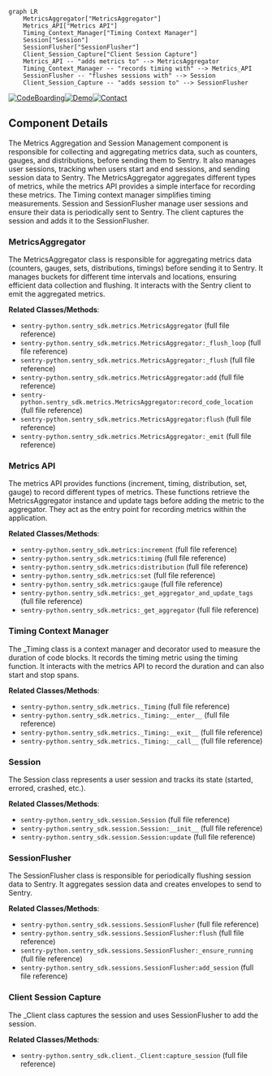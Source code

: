 ```mermaid
graph LR
    MetricsAggregator["MetricsAggregator"]
    Metrics_API["Metrics API"]
    Timing_Context_Manager["Timing Context Manager"]
    Session["Session"]
    SessionFlusher["SessionFlusher"]
    Client_Session_Capture["Client Session Capture"]
    Metrics_API -- "adds metrics to" --> MetricsAggregator
    Timing_Context_Manager -- "records timing with" --> Metrics_API
    SessionFlusher -- "flushes sessions with" --> Session
    Client_Session_Capture -- "adds session to" --> SessionFlusher
```
[![CodeBoarding](https://img.shields.io/badge/Generated%20by-CodeBoarding-9cf?style=flat-square)](https://github.com/CodeBoarding/GeneratedOnBoardings)[![Demo](https://img.shields.io/badge/Try%20our-Demo-blue?style=flat-square)](https://www.codeboarding.org/demo)[![Contact](https://img.shields.io/badge/Contact%20us%20-%20codeboarding@gmail.com-lightgrey?style=flat-square)](mailto:codeboarding@gmail.com)

## Component Details

The Metrics Aggregation and Session Management component is responsible for collecting and aggregating metrics data, such as counters, gauges, and distributions, before sending them to Sentry. It also manages user sessions, tracking when users start and end sessions, and sending session data to Sentry. The MetricsAggregator aggregates different types of metrics, while the metrics API provides a simple interface for recording these metrics. The Timing context manager simplifies timing measurements. Session and SessionFlusher manage user sessions and ensure their data is periodically sent to Sentry. The client captures the session and adds it to the SessionFlusher.

### MetricsAggregator
The MetricsAggregator class is responsible for aggregating metrics data (counters, gauges, sets, distributions, timings) before sending it to Sentry. It manages buckets for different time intervals and locations, ensuring efficient data collection and flushing. It interacts with the Sentry client to emit the aggregated metrics.


**Related Classes/Methods**:

- `sentry-python.sentry_sdk.metrics.MetricsAggregator` (full file reference)
- `sentry-python.sentry_sdk.metrics.MetricsAggregator:_flush_loop` (full file reference)
- `sentry-python.sentry_sdk.metrics.MetricsAggregator:_flush` (full file reference)
- `sentry-python.sentry_sdk.metrics.MetricsAggregator:add` (full file reference)
- `sentry-python.sentry_sdk.metrics.MetricsAggregator:record_code_location` (full file reference)
- `sentry-python.sentry_sdk.metrics.MetricsAggregator:flush` (full file reference)
- `sentry-python.sentry_sdk.metrics.MetricsAggregator:_emit` (full file reference)


### Metrics API
The metrics API provides functions (increment, timing, distribution, set, gauge) to record different types of metrics. These functions retrieve the MetricsAggregator instance and update tags before adding the metric to the aggregator. They act as the entry point for recording metrics within the application.


**Related Classes/Methods**:

- `sentry-python.sentry_sdk.metrics:increment` (full file reference)
- `sentry-python.sentry_sdk.metrics:timing` (full file reference)
- `sentry-python.sentry_sdk.metrics:distribution` (full file reference)
- `sentry-python.sentry_sdk.metrics:set` (full file reference)
- `sentry-python.sentry_sdk.metrics:gauge` (full file reference)
- `sentry-python.sentry_sdk.metrics:_get_aggregator_and_update_tags` (full file reference)
- `sentry-python.sentry_sdk.metrics:_get_aggregator` (full file reference)


### Timing Context Manager
The _Timing class is a context manager and decorator used to measure the duration of code blocks. It records the timing metric using the timing function. It interacts with the metrics API to record the duration and can also start and stop spans.


**Related Classes/Methods**:

- `sentry-python.sentry_sdk.metrics._Timing` (full file reference)
- `sentry-python.sentry_sdk.metrics._Timing:__enter__` (full file reference)
- `sentry-python.sentry_sdk.metrics._Timing:__exit__` (full file reference)
- `sentry-python.sentry_sdk.metrics._Timing:__call__` (full file reference)


### Session
The Session class represents a user session and tracks its state (started, errored, crashed, etc.).


**Related Classes/Methods**:

- `sentry-python.sentry_sdk.session.Session` (full file reference)
- `sentry-python.sentry_sdk.session.Session:__init__` (full file reference)
- `sentry-python.sentry_sdk.session.Session:update` (full file reference)


### SessionFlusher
The SessionFlusher class is responsible for periodically flushing session data to Sentry. It aggregates session data and creates envelopes to send to Sentry.


**Related Classes/Methods**:

- `sentry-python.sentry_sdk.sessions.SessionFlusher` (full file reference)
- `sentry-python.sentry_sdk.sessions.SessionFlusher:flush` (full file reference)
- `sentry-python.sentry_sdk.sessions.SessionFlusher:_ensure_running` (full file reference)
- `sentry-python.sentry_sdk.sessions.SessionFlusher:add_session` (full file reference)


### Client Session Capture
The _Client class captures the session and uses SessionFlusher to add the session.


**Related Classes/Methods**:

- `sentry-python.sentry_sdk.client._Client:capture_session` (full file reference)